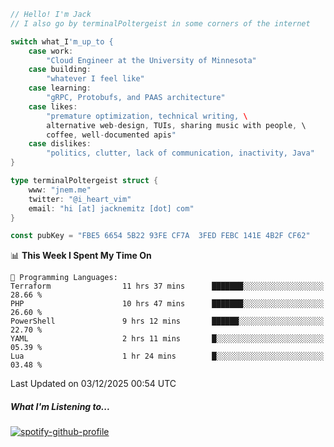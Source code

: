```go
// Hello! I'm Jack
// I also go by terminalPoltergeist in some corners of the internet

switch what_I'm_up_to {
    case work:
        "Cloud Engineer at the University of Minnesota"
    case building:
        "whatever I feel like"
    case learning:
        "gRPC, Protobufs, and PAAS architecture"
    case likes:
        "premature optimization, technical writing, \
        alternative web-design, TUIs, sharing music with people, \
        coffee, well-documented apis"
    case dislikes:
        "politics, clutter, lack of communication, inactivity, Java"
}

type terminalPoltergeist struct {
    www: "jnem.me"
    twitter: "@i_heart_vim"
    email: "hi [at] jacknemitz [dot] com"
}

const pubKey = "FBE5 6654 5B22 93FE CF7A  3FED FEBC 141E 4B2F CF62"
```

<!--START_SECTION:waka-->
📊 **This Week I Spent My Time On** 

```text
💬 Programming Languages: 
Terraform                11 hrs 37 mins      ███████░░░░░░░░░░░░░░░░░░   28.66 % 
PHP                      10 hrs 47 mins      ███████░░░░░░░░░░░░░░░░░░   26.60 % 
PowerShell               9 hrs 12 mins       ██████░░░░░░░░░░░░░░░░░░░   22.70 % 
YAML                     2 hrs 11 mins       █░░░░░░░░░░░░░░░░░░░░░░░░   05.39 % 
Lua                      1 hr 24 mins        █░░░░░░░░░░░░░░░░░░░░░░░░   03.48 % 
```


 Last Updated on 03/12/2025 00:54 UTC
<!--END_SECTION:waka-->

##### What I'm Listening to...

[![spotify-github-profile](https://jnem.me/listening-item?maxAge=2592000)](https://jnem.me/listening)
